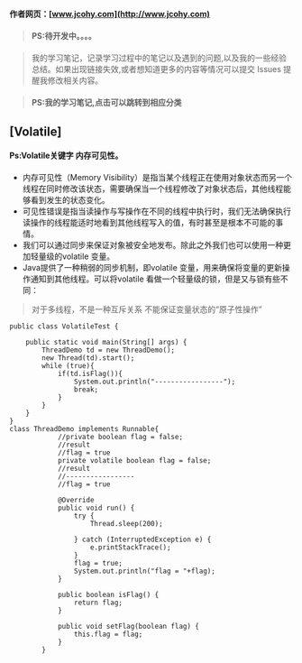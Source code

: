 #### 作者网页：[www.jcohy.com](http://www.jcohy.com)  	
> #### PS:待开发中。。。。

>  我的学习笔记，记录学习过程中的笔记以及遇到的问题,以及我的一些经验总结。如果出现链接失效,或者想知道更多的内容等情况可以提交 Issues 提醒我修改相关内容。

> #### PS:我的学习笔记,点击可以跳转到相应分类

## [Volatile]
 #### Ps:Volatile关键字 内存可见性。
 
  * 内存可见性（Memory Visibility）是指当某个线程正在使用对象状态而另一个线程在同时修改该状态，需要确保当一个线程修改了对象状态后，其他线程能够看到发生的状态变化。
  * 可见性错误是指当读操作与写操作在不同的线程中执行时，我们无法确保执行读操作的线程能适时地看到其他线程写入的值，有时甚至是根本不可能的事情。
  * 我们可以通过同步来保证对象被安全地发布。除此之外我们也可以使用一种更加轻量级的volatile 变量。
  * Java提供了一种稍弱的同步机制，即volatile 变量，用来确保将变量的更新操作通知到其他线程。可以将volatile 看做一个轻量级的锁，但是又与锁有些不同：
> 对于多线程，不是一种互斥关系
> 不能保证变量状态的“原子性操作”
  
    public class VolatileTest {
    
        public static void main(String[] args) {
            ThreadDemo td = new ThreadDemo();
            new Thread(td).start();
            while (true){
                if(td.isFlag()){
                    System.out.println("-----------------");
                    break;
                }
            }
        }
    }
    class ThreadDemo implements Runnable{
                //private boolean flag = false;
                //result 
                //flag = true
                private volatile boolean flag = false;
                //result
                //-----------------
                //flag = true
                
                @Override
                public void run() {
                    try {
                        Thread.sleep(200);
        
                    } catch (InterruptedException e) {
                        e.printStackTrace();
                    }
                    flag = true;
                    System.out.println("flag = "+flag);
                }
        
                public boolean isFlag() {
                    return flag;
                }
        
                public void setFlag(boolean flag) {
                    this.flag = flag;
                }
            }